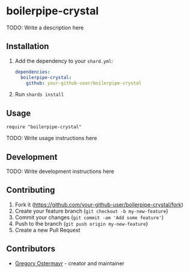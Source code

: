 # boilerpipe-crystal

TODO: Write a description here

## Installation

1. Add the dependency to your `shard.yml`:

   ```yaml
   dependencies:
     boilerpipe-crystal:
       github: your-github-user/boilerpipe-crystal
   ```

2. Run `shards install`

## Usage

```crystal
require "boilerpipe-crystal"
```

TODO: Write usage instructions here

## Development

TODO: Write development instructions here

## Contributing

1. Fork it (<https://github.com/your-github-user/boilerpipe-crystal/fork>)
2. Create your feature branch (`git checkout -b my-new-feature`)
3. Commit your changes (`git commit -am 'Add some feature'`)
4. Push to the branch (`git push origin my-new-feature`)
5. Create a new Pull Request

## Contributors

- [Gregory Ostermayr](https://github.com/gregors) - creator and maintainer
